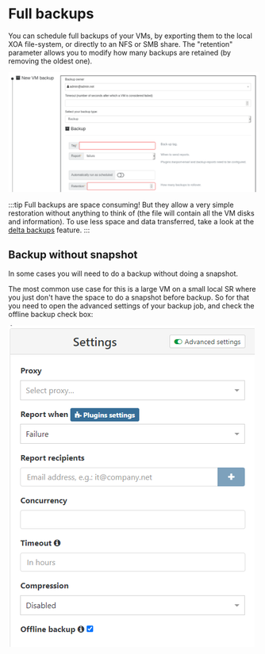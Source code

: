 # Full backups

You can schedule full backups of your VMs, by exporting them to the local XOA file-system, or directly to an NFS or SMB share. The "retention" parameter allows you to modify how many backups are retained (by removing the oldest one).

[![](../assets/backupexample.png)](https://xen-orchestra.com/blog/backup-your-xenserver-vms-with-xen-orchestra/)

:::tip
Full backups are space consuming! But they allow a very simple restoration without anything to think of (the file will contain all the VM disks and information). To use less space and data transferred, take a look at the [delta backups](delta_backups.md) feature.
:::

## Backup without snapshot

In some cases you will need to do a backup without doing a snapshot.

The most common use case for this is a large VM on a small local SR where you just don't have the space to do a snapshot before backup.
So for that you need to open the advanced settings of your backup job, and check the offline backup check box:

![](../assets/backupnosnap.png)
